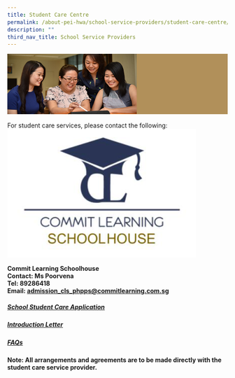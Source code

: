 ```yaml
---
title: Student Care Centre
permalink: /about-pei-hwa/school-service-providers/student-care-centre/
description: ""
third_nav_title: School Service Providers
---
```

![](/images/Website%20Banners%20Subpage/948x260%20masterhead%20-%20About%20Pei%20Hwa4.jpg)

For student care services, please contact the following:
![commit learning student care](/images/commit%20learning%20logo.png)

  **Commit Learning Schoolhouse  
Contact: Ms Poorvena  
Tel: 89286418  
Email:&nbsp;[admission\_cls\_phpps@commitlearning.com.sg](mailto:admission_cls_phpps@commitlearning.com.sg)**


##### [School Student Care Application](https://docs.google.com/forms/d/e/1FAIpQLSeh5oos_3HJrliSvMH8AoxE5Dd2ueBaxmbdgVLwnee5VScUWA/viewform)

##### [Introduction Letter](/files/Application%20Forms/scc%20introduction%20letter%202024.pdf)


##### [FAQs](/files/Application%20Forms/student%20care%20centre%202024%20faq.pdf)


**Note: All arrangements and agreements are to be made directly with the student care service provider.**